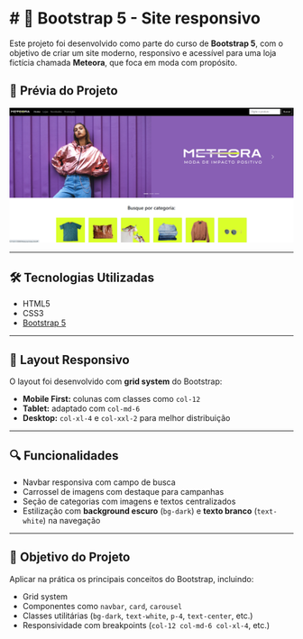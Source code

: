 # # 🚀 Bootstrap 5 - Site responsivo

Este projeto foi desenvolvido como parte do curso de **Bootstrap 5**, com o objetivo de criar um site moderno, responsivo e acessível para uma loja fictícia chamada **Meteora**, que foca em moda com propósito.

## 📸 Prévia do Projeto

![Meteora Preview](./assets/meteora1.png)

---

## 🛠️ Tecnologias Utilizadas

- HTML5
- CSS3
- [Bootstrap 5](https://getbootstrap.com/)

---

## 📱 Layout Responsivo

O layout foi desenvolvido com **grid system** do Bootstrap:

- **Mobile First:** colunas com classes como `col-12`
- **Tablet:** adaptado com `col-md-6`
- **Desktop:** `col-xl-4` e `col-xxl-2` para melhor distribuição

---

## 🔍 Funcionalidades

- Navbar responsiva com campo de busca
- Carrossel de imagens com destaque para campanhas
- Seção de categorias com imagens e textos centralizados
- Estilização com **background escuro** (`bg-dark`) e **texto branco** (`text-white`) na navegação

---

## 🎯 Objetivo do Projeto

Aplicar na prática os principais conceitos do Bootstrap, incluindo:

- Grid system
- Componentes como `navbar`, `card`, `carousel`
- Classes utilitárias (`bg-dark`, `text-white`, `p-4`, `text-center`, etc.)
- Responsividade com breakpoints (`col-12 col-md-6 col-xl-4`, etc.)
